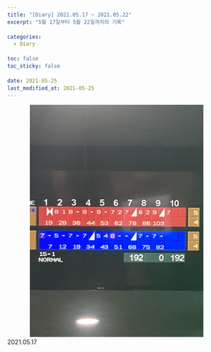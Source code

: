 ```yaml
---
title: "[Diary] 2021.05.17 ~ 2021.05.22"
excerpt: "5월 17일부터 5월 22일까지의 기록"

categories:
  - Diary

toc: false
toc_sticky: false
 
date: 2021-05-25
last_modified_at: 2021-05-25
---
```


<center><img src="/assets/images/21052501/21052501_1.jpg" width="400"></center>
2021.05.17